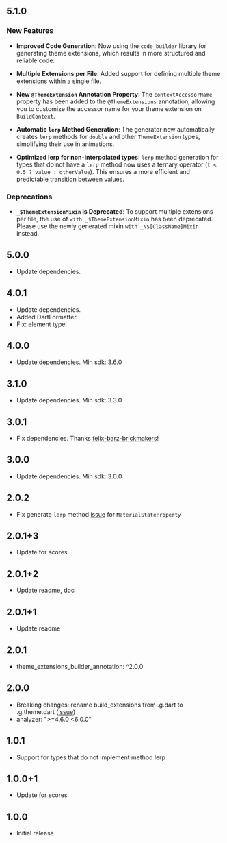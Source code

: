 
## 5.1.0

### New Features

- **Improved Code Generation**: Now using the `code_builder` library for generating theme extensions, which results in more structured and reliable code.

- **Multiple Extensions per File**: Added support for defining multiple theme extensions within a single file.

- **New `@ThemeExtension` Annotation Property**: The `contextAccessorName` property has been added to the `@ThemeExtensions` annotation, allowing you to customize the accessor name for your theme extension on `BuildContext`.

- **Automatic `lerp` Method Generation**: The generator now automatically creates `lerp` methods for `double` and other `ThemeExtension` types, simplifying their use in animations.

- **Optimized lerp for non-interpolated types**: `lerp` method generation for types that do not have a `lerp` method now uses a ternary operator (`t < 0.5 ? value : otherValue`). This ensures a more efficient and predictable transition between values.

### Deprecations

- **`_$ThemeExtensionMixin` is Deprecated**: To support multiple extensions per file, the use of `with _$ThemeExtensionMixin` has been deprecated. Please use the newly generated mixin `with _\$[ClassName]Mixin` instead.

## 5.0.0

- Update dependencies.

## 4.0.1

- Update dependencies.
- Added DartFormatter.
- Fix: element type.

## 4.0.0

- Update dependencies. Min sdk: 3.6.0

## 3.1.0

- Update dependencies. Min sdk: 3.3.0

## 3.0.1

- Fix dependencies. Thanks [felix-barz-brickmakers](https://github.com/felix-barz-brickmakers)!

## 3.0.0

- Update dependencies. Min sdk: 3.0.0

## 2.0.2

- Fix generate `lerp` method [issue](https://github.com/pro100andrey/theme_extensions_builder/issues/8) for `MaterialStateProperty`

## 2.0.1+3

- Update for scores

## 2.0.1+2

- Update readme, doc

## 2.0.1+1

- Update readme

## 2.0.1

- theme_extensions_builder_annotation: ^2.0.0

## 2.0.0

- Breaking changes: rename build_extensions from .g.dart to .g.theme.dart ([issue](https://github.com/pro100andrey/theme_extensions_builder/issues/2))
- analyzer: ">=4.6.0 <6.0.0"

## 1.0.1

- Support for types that do not implement method lerp

## 1.0.0+1

- Update for scores

## 1.0.0

- Initial release.
